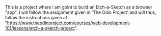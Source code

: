 This is a project where i am goint to build an Etch-a-Sketch as a browser "app". I will follow the assignment given in 'The Odin Project' and will thus, follow the instructions given at "https://www.theodinproject.com/courses/web-development-101/lessons/etch-a-sketch-project".